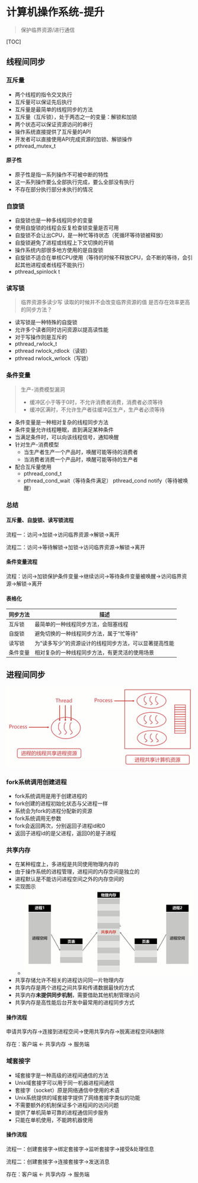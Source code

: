 # 计算机操作系统-提升

>   保护临界资源/进行通信

[TOC]

## 线程间同步

### 互斥量

-   两个线程的指令交叉执行
-   互斥量可以保证先后执行
-   互斥量是最简单的线程同步的方法
-   互斥量（互斥锁），处于两态之一的变量：解锁和加锁
-   两个状态可以保证资源访问的串行
-   操作系统直接提供了互斥量的API
-   开发者可以直接使用API完成资源的加锁、解锁操作
-   pthread_mutex_t

#### 原子性

-   原子性是指一系列操作不可被中断的特性
-   这一系列操作要么全部执行完成，要么全部没有执行
-   不存在部分执行部分未执行的情况

### 自旋锁

-   自旋锁也是一种多线程同步的变量
-   使用自旋锁的线程会反复检查锁变量是否可用
-   自旋锁不会让出CPU，是一种忙等待状态（死循环等待锁被释放）
-   自旋锁避免了进程或线程上下文切换的开销
-   操作系统内部很多地方使用的是自旋锁
-   自旋锁不适合在单核CPU使用（等待的时候不释放CPU，会不断的等待，会引起其他进程或者线程不能执行）
-   pthread_spinlock t

### 读写锁

>   临界资源多读少写
>   读取的时候并不会改变临界资源的值
>   是否存在效率更高的同步方法？

-   读写锁是一种特殊的自旋锁
-   允许多个读者同时访问资源以提高读性能
-   对于写操作则是互斥的
-   pthread_rwlock_t
-   pthread rwlock_rdlock（读锁）
-   pthread rwlock_wrlock（写锁）

### 条件变量

>    生产-消费模型漏洞
>
>   -   缓冲区小于等于0时，不允许消费者消费，消费者必须等待
>   -   缓冲区满时，不允许生产者往缓冲区生产，生产者必须等待

-   条件变量是一种相对复杂的线程同步方法
-   条件变量允许线程睡眠，直到满足某种条件
-   当满足条件时，可以向该线程信号，通知唤醒
-   针对生产-消费模型
    -   当生产者生产一个产品时，唤醒可能等待的消费者
    -   当消费者消费一个产品时，唤醒可能等待的生产者
-   配合互斥量使用
    -   pthread_cond_t
    -   pthread_cond_wait（等待条件满足）
        pthread_cond notify（等待被唤醒）

### 总结

#### 互斥量、自旋锁、读写锁流程

流程一：访问->加锁->访问临界资源->解锁->离开

流程二：访问->等待解锁->加锁->访问临界资源->解锁->离开

#### 条件变量流程

流程：访问->加锁保护条件变量->继续访问->等待条件变量被唤醒->访问临界资源->解锁->离开

#### 表格化

| 同步方法 | 描述                                                   |
| -------- | ------------------------------------------------------ |
| 互斥锁   | 最简单的一种线程同步方法，会阻塞线程                   |
| 自旋锁   | 避免切换的一种线程同步方法，属于“忙等待"               |
| 读写锁   | 为“读多写少”的资源设计的线程同步方法，可以显著提高性能 |
| 条件变量 | 相对复杂的一种线程同步方法，有更灵活的使用场景         |

## 进程间同步

![1572922272366](pics/1572922272366.png)

### fork系统调用创建进程

-   fork系统调用是用于创建进程的
-   fork创建的进程初始化状态与父进程一样
-   系统会为fork的进程分配新的资源
-   fork系统调用无参数
-   fork会返回两次，分别返回子进程id和0
-   返回子进程id的是父进程，返回0的是子进程

### 共享内存

-   在某种程度上，多进程是共同使用物理内存的
-   由于操作系统的进程管理，进程间的内存空间是独立的
-   进程默认是不能访问进程空间之外的内存空间的
-   实现图示
    -   ![1572922336077](pics/1572922336077.png)
-   共享存储允许不相关的进程访问同一片物理内存
-   共享内存是两个进程之间共享和传递数据最快的方式
-   共享内存**未提供同步机制**，需要借助其他机制管理访问
-   共享内存是高性能后台开发中最常用的进程同步方式

#### 操作流程

申请共享内存->连接到进程空间->使用共享内存->脱离进程空间&删除

存在：客户端 <- 共享内存 -> 服务端

### 域套接字

-   域套接字是一种高级的进程间通信的方法
-   Unix域套接字可以用于同一机器进程间通信
-   套接字（socket）原是网络通信中使用的术语
-   Unix系统提供的域套接字提供了网络套接字类似的功能
-   不需要额外的机制保证多个进程间的访问问题
-   提供了单机简单可靠的进程通信同步服务
-   只能在单机使用，不能跨机器使用

#### 操作流程

流程一：创建套接字->绑定套接字->监听套接字->接受&处理信息

流程二：创建套接字->连接套接字->发送消息

存在：客户端 <- 共享内存 -> 服务端

